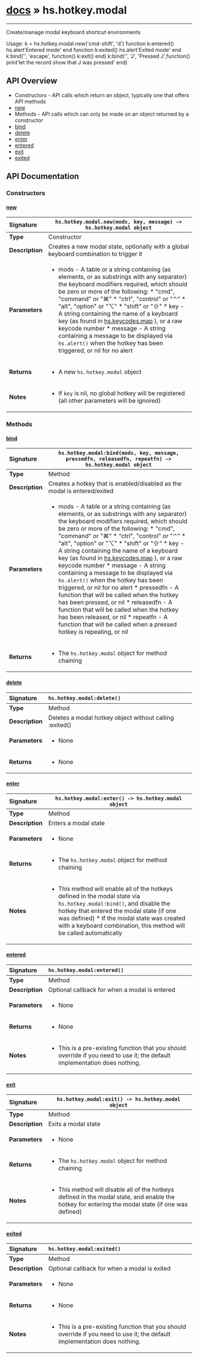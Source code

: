 # [docs](index.md) » hs.hotkey.modal
---

Create/manage modal keyboard shortcut environments

Usage:
k = hs.hotkey.modal.new('cmd-shift', 'd')
function k:entered() hs.alert'Entered mode' end
function k:exited()  hs.alert'Exited mode'  end
k:bind('', 'escape', function() k:exit() end)
k:bind('', 'J', 'Pressed J',function() print'let the record show that J was pressed' end)

## API Overview
* Constructors - API calls which return an object, typically one that offers API methods
 * [new](#new)
* Methods - API calls which can only be made on an object returned by a constructor
 * [bind](#bind)
 * [delete](#delete)
 * [enter](#enter)
 * [entered](#entered)
 * [exit](#exit)
 * [exited](#exited)

## API Documentation

### Constructors

#### [new](#new)
| <span style="float: left;">**Signature**</span> | <span style="float: left;">`hs.hotkey.modal.new(mods, key, message) -> hs.hotkey.modal object` </span>                                                          |
| -----------------------------------------------------|---------------------------------------------------------------------------------------------------------|
| **Type**                                             | Constructor |
| **Description**                                      | Creates a new modal state, optionally with a global keyboard combination to trigger it |
| **Parameters**                                       | <ul><li>mods - A table or a string containing (as elements, or as substrings with any separator) the keyboard modifiers required,   which should be zero or more of the following:   * "cmd", "command" or "⌘"   * "ctrl", "control" or "⌃"   * "alt", "option" or "⌥"   * "shift" or "⇧" * key - A string containing the name of a keyboard key (as found in <a href="hs.keycodes.html#map">hs.keycodes.map</a> ), or a raw keycode number * message - A string containing a message to be displayed via <code>hs.alert()</code> when the hotkey has been triggered, or nil for no alert</li></ul> |
| **Returns**                                          | <ul><li>A new <code>hs.hotkey.modal</code> object</li></ul> |
| **Notes**                                            | <ul><li>If <code>key</code> is nil, no global hotkey will be registered (all other parameters will be ignored)</li></ul> |

### Methods

#### [bind](#bind)
| <span style="float: left;">**Signature**</span> | <span style="float: left;">`hs.hotkey.modal:bind(mods, key, message, pressedfn, releasedfn, repeatfn) -> hs.hotkey.modal object` </span>                                                          |
| -----------------------------------------------------|---------------------------------------------------------------------------------------------------------|
| **Type**                                             | Method |
| **Description**                                      | Creates a hotkey that is enabled/disabled as the modal is entered/exited |
| **Parameters**                                       | <ul><li>mods - A table or a string containing (as elements, or as substrings with any separator) the keyboard modifiers required,   which should be zero or more of the following:   * "cmd", "command" or "⌘"   * "ctrl", "control" or "⌃"   * "alt", "option" or "⌥"   * "shift" or "⇧" * key - A string containing the name of a keyboard key (as found in <a href="hs.keycodes.html#map">hs.keycodes.map</a> ), or a raw keycode number * message - A string containing a message to be displayed via <code>hs.alert()</code> when the hotkey has been triggered, or nil for no alert * pressedfn - A function that will be called when the hotkey has been pressed, or nil * releasedfn - A function that will be called when the hotkey has been released, or nil * repeatfn - A function that will be called when a pressed hotkey is repeating, or nil</li></ul> |
| **Returns**                                          | <ul><li>The <code>hs.hotkey.modal</code> object for method chaining</li></ul> |

#### [delete](#delete)
| <span style="float: left;">**Signature**</span> | <span style="float: left;">`hs.hotkey.modal:delete()` </span>                                                          |
| -----------------------------------------------------|---------------------------------------------------------------------------------------------------------|
| **Type**                                             | Method |
| **Description**                                      | Deletes a modal hotkey object without calling :exited() |
| **Parameters**                                       | <ul><li>None</li></ul> |
| **Returns**                                          | <ul><li>None</li></ul> |

#### [enter](#enter)
| <span style="float: left;">**Signature**</span> | <span style="float: left;">`hs.hotkey.modal:enter() -> hs.hotkey.modal object` </span>                                                          |
| -----------------------------------------------------|---------------------------------------------------------------------------------------------------------|
| **Type**                                             | Method |
| **Description**                                      | Enters a modal state |
| **Parameters**                                       | <ul><li>None</li></ul> |
| **Returns**                                          | <ul><li>The <code>hs.hotkey.modal</code> object for method chaining</li></ul> |
| **Notes**                                            | <ul><li>This method will enable all of the hotkeys defined in the modal state via <code>hs.hotkey.modal:bind()</code>,   and disable the hotkey that entered the modal state (if one was defined) * If the modal state was created with a keyboard combination, this method will be called automatically</li></ul> |

#### [entered](#entered)
| <span style="float: left;">**Signature**</span> | <span style="float: left;">`hs.hotkey.modal:entered()` </span>                                                          |
| -----------------------------------------------------|---------------------------------------------------------------------------------------------------------|
| **Type**                                             | Method |
| **Description**                                      | Optional callback for when a modal is entered |
| **Parameters**                                       | <ul><li>None</li></ul> |
| **Returns**                                          | <ul><li>None</li></ul> |
| **Notes**                                            | <ul><li>This is a pre-existing function that you should override if you need to use it; the default implementation does nothing.</li></ul> |

#### [exit](#exit)
| <span style="float: left;">**Signature**</span> | <span style="float: left;">`hs.hotkey.modal:exit() -> hs.hotkey.modal object` </span>                                                          |
| -----------------------------------------------------|---------------------------------------------------------------------------------------------------------|
| **Type**                                             | Method |
| **Description**                                      | Exits a modal state |
| **Parameters**                                       | <ul><li>None</li></ul> |
| **Returns**                                          | <ul><li>The <code>hs.hotkey.modal</code> object for method chaining</li></ul> |
| **Notes**                                            | <ul><li>This method will disable all of the hotkeys defined in the modal state, and enable the hotkey for entering the modal state (if one was defined)</li></ul> |

#### [exited](#exited)
| <span style="float: left;">**Signature**</span> | <span style="float: left;">`hs.hotkey.modal:exited()` </span>                                                          |
| -----------------------------------------------------|---------------------------------------------------------------------------------------------------------|
| **Type**                                             | Method |
| **Description**                                      | Optional callback for when a modal is exited |
| **Parameters**                                       | <ul><li>None</li></ul> |
| **Returns**                                          | <ul><li>None</li></ul> |
| **Notes**                                            | <ul><li>This is a pre-existing function that you should override if you need to use it; the default implementation does nothing.</li></ul> |

